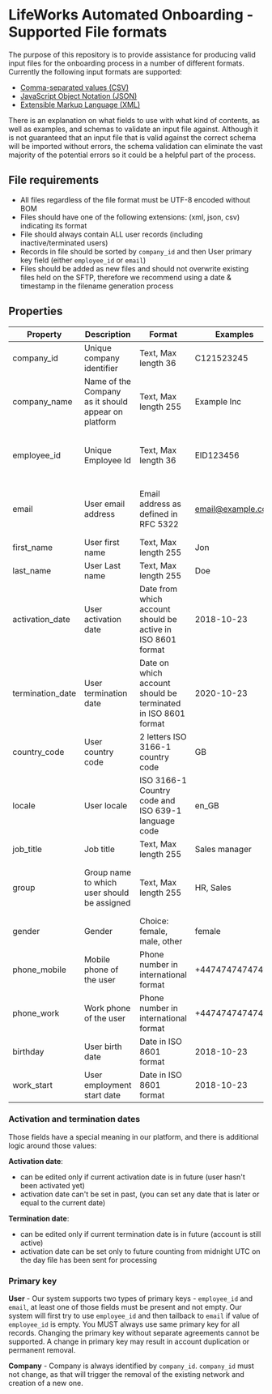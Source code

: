 # LifeWorks Automated Onboarding - Supported File formats

The purpose of this repository is to provide assistance for producing valid input files for the onboarding process in a number of different formats. Currently the following input formats are supported:
  * [Comma-separated values (CSV)](csv/)
  * [JavaScript Object Notation (JSON)](json/)
  * [Extensible Markup Language (XML)](xml/)
  
There is an explanation on what fields to use with what kind of contents, as well as examples, and schemas to validate an input file against. Although it is not guaranteed that an input file that is valid against the correct schema will be imported without errors, the schema validation can eliminate the vast majority of the potential errors so it could be a helpful part of the process.

## File requirements
* All files regardless of the file format must be UTF-8 encoded without BOM
* Files should have one of the following extensions: (xml, json, csv) indicating its format
* File should always contain ALL user records (including inactive/terminated users)
* Records in file should be sorted by `company_id` and then User primary key field (either `employee_id` or `email`)
* Files should be added as new files and should not overwrite existing files held on the SFTP, therefore we recommend using a date & timestamp in the filename generation process

## Properties

 Property         | Description                                          | Format                                                         | Examples           | Required                             | Notes
----------------- | ---------------------------------------------------- | ---------------------------------------------------------------| ------------------ | ------------------------------------ | --------------------------------
 company_id       | Unique company identifier                            | Text, Max length 36                                            | C121523245         | True                                 |
 company_name     | Name of the Company as it should appear on platform  | Text, Max length 255                                           | Example Inc        | True                                 |
 employee_id      | Unique Employee Id                                   | Text, Max length 36                                            | EID123456          | True, if User email address is empty |
 email            | User email address                                   | Email address as defined in RFC 5322                           | email@example.com  | True, if Unique Employee Id is empty |
 first_name       | User first name                                      | Text, Max length 255                                           | Jon                | False                                |
 last_name        | User Last name                                       | Text, Max length 255                                           | Doe                | False                                |
 activation_date  | User activation date                                 | Date from which account should be active in ISO 8601 format    | 2018-10-23         | False                                | Default current date if empty
 termination_date | User termination date                                | Date on which account should be terminated in ISO 8601 format  | 2020-10-23         | False                                |
 country_code     | User country code                                    | 2 letters ISO 3166-1 country code                              | GB                 | False                                |
 locale           | User locale                                          | ISO 3166-1 Country code and ISO 639-1 language code            | en_GB              | False                                |
 job_title        | Job title                                            | Text, Max length 255                                           | Sales manager      | False                                |
 group            | Group name to which user should be assigned          | Text, Max length 255                                           | HR, Sales          | False                                | Used only if grouping is enabled
 gender           | Gender                                               | Choice: female, male, other                                    | female             | False                                | 
 phone_mobile     | Mobile phone of the user                             | Phone number in international format                           | +447474747474      | False                                | 
 phone_work       | Work phone of the user                               | Phone number in international format                           | +447474747474      | False                                | 
 birthday         | User birth date                                      | Date in ISO 8601 format                                        | 2018-10-23         | False                                | 
 work_start       | User employment start date                           | Date in ISO 8601 format                                        | 2018-10-23         | False                                | 


### Activation and termination dates
Those fields have a special meaning in our platform, and there is additional logic around those values:

**Activation date**:
 * can be edited only if current activation date is in future (user hasn't been activated yet)
 * activation date can't be set in past, (you can set any date that is later or equal to the current date)

**Termination date**:
 * can be edited only if current termination date is in future (account is still active)
 * activation date can be set only to future counting from midnight UTC on the day file has been sent for processing

### Primary key

**User** - Our system supports two types of primary keys - `employee_id` and `email`, at least one of those fields must be present and not empty. Our system will first try to use `employee_id` and then tailback to `email` if value of `employee_id` is empty. You MUST always use same primary key for all records. Changing the primary key without separate agreements cannot be supported. A change in primary key may result in account duplication or permanent removal. 

**Company** - Company is always identified by `company_id`.  `company_id` must not change, as that will trigger the removal of the existing network and creation of a new one.
